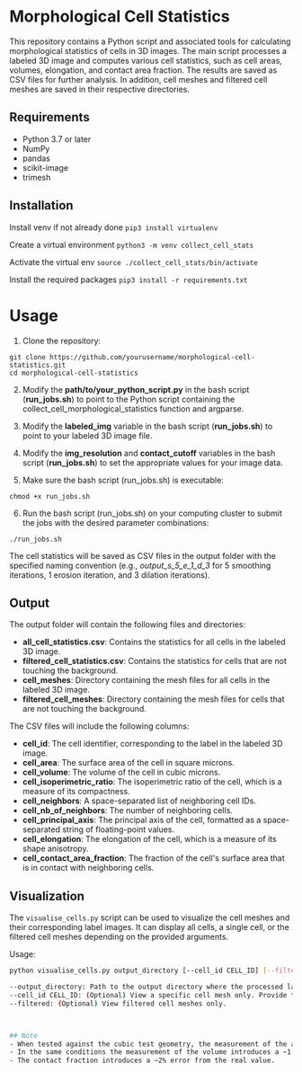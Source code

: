 # Morphological Cell Statistics

This repository contains a Python script and associated tools for calculating morphological statistics of cells in 3D images. The main script processes a labeled 3D image and computes various cell statistics, such as cell areas, volumes, elongation, and contact area fraction. The results are saved as CSV files for further analysis. In addition, cell meshes and filtered cell meshes are saved in their respective directories.

## Requirements

* Python 3.7 or later
* NumPy
* pandas
* scikit-image
* trimesh


## Installation
Install venv if not already done
```pip3 install virtualenv```

Create a virtual environment
```python3 -m venv collect_cell_stats```

Activate the virtual env
```source ./collect_cell_stats/bin/activate```

Install the required packages
```pip3 install -r requirements.txt```

# Usage

1. Clone the repository:
```
git clone https://github.com/yourusername/morphological-cell-statistics.git
cd morphological-cell-statistics
```
2. Modify the **path/to/your_python_script.py** in the bash script (**run_jobs.sh**) to point to the Python script containing the collect_cell_morphological_statistics function and argparse.

3. Modify the **labeled_img** variable in the bash script (**run_jobs.sh**) to point to your labeled 3D image file.

4. Modify the **img_resolution** and **contact_cutoff** variables in the bash script (**run_jobs.sh**) to set the appropriate values for your image data.

5. Make sure the bash script (run_jobs.sh) is executable:
```
chmod +x run_jobs.sh

```

6. Run the bash script (run_jobs.sh) on your computing cluster to submit the jobs with the desired parameter combinations:
```
./run_jobs.sh
```

The cell statistics will be saved as CSV files in the output folder with the specified naming convention (e.g., *output_s_5_e_1_d_3* for 5 smoothing iterations, 1 erosion iteration, and 3 dilation iterations).

## Output

The output folder will contain the following files and directories:
*	**all_cell_statistics.csv**: Contains the statistics for all cells in the labeled 3D image.
*	**filtered_cell_statistics.csv**: Contains the statistics for cells that are not touching the background.
*	**cell_meshes**: Directory containing the mesh files for all cells in the labeled 3D image.
*	**filtered_cell_meshes**: Directory containing the mesh files for cells that are not touching the background.

The CSV files will include the following columns:

* **cell_id**: The cell identifier, corresponding to the label in the labeled 3D image.
* **cell_area**: The surface area of the cell in square microns.
* **cell_volume**: The volume of the cell in cubic microns.
* **cell_isoperimetric_ratio**: The isoperimetric ratio of the cell, which is a measure of its compactness.
* **cell_neighbors**: A space-separated list of neighboring cell IDs.
* **cell_nb_of_neighbors**: The number of neighboring cells.
* **cell_principal_axis**: The principal axis of the cell, formatted as a space-separated string of floating-point values.
* **cell_elongation**: The elongation of the cell, which is a measure of its shape anisotropy.
* **cell_contact_area_fraction**: The fraction of the cell's surface area that is in contact with neighboring cells.

## Visualization

The `visualise_cells.py` script can be used to visualize the cell meshes and their corresponding label images. It can display all cells, a single cell, or the filtered cell meshes depending on the provided arguments.

Usage:

```bash
python visualise_cells.py output_directory [--cell_id CELL_ID] [--filtered]

--output_directory: Path to the output directory where the processed labels and cell meshes are stored.
--cell_id CELL_ID: (Optional) View a specific cell mesh only. Provide the cell ID as an integer.
--filtered: (Optional) View filtered cell meshes only.



## Note
- When tested against the cubic test geometry, the measurement of the area introduces a ~5% error from the  real area. 
- In the same conditions the measurement of the volume introduces a ~1.5% error from the real volume.
- The contact fraction introduces a ~2% error from the real value.


